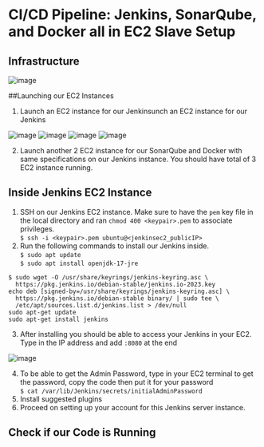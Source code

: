 # CI/CD Pipeline: Jenkins, SonarQube, and Docker all in EC2 Slave Setup
## Infrastructure

![image](https://github.com/didin012/Jenkins-EC2-CICD/assets/104528282/2e33feb2-3cc1-4c5c-8a1c-7aec2e66563c)

##Launching our EC2 Instances
1. Launch an EC2 instance for our Jenkinsunch an EC2 instance for our Jenkins

![image](https://github.com/didin012/Jenkins-EC2-CICD/assets/104528282/0a20f780-d593-48dd-a200-9f46249eccb8)
![image](https://github.com/didin012/Jenkins-EC2-CICD/assets/104528282/9ad31ffe-bc4a-4ee3-9778-8c243abd8fbf)
![image](https://github.com/didin012/Jenkins-EC2-CICD/assets/104528282/8eac1113-75c7-4fbe-ba39-516b3ec20854)
![image](https://github.com/didin012/Jenkins-EC2-CICD/assets/104528282/0583c12e-e5a3-472a-8f5f-f70e8b0df9ad)

2. Launch another 2 EC2 instance for our SonarQube and Docker with same specifications on our Jenkins instance. You should have total of 3 EC2 instance running.

## Inside Jenkins EC2 Instance
1. SSH on our Jenkins EC2 instance. Make sure to have the ```pem``` key file in the local directory and ran ```chmod 400 <keypair>.pem``` to associate privileges. <br>
```$ ssh -i <keypair>.pem ubuntu@<jenkinsec2_publicIP>```
2. Run the following commands to install our Jenkins inside. <br>
```$ sudo apt update``` <br>
```$ sudo apt install openjdk-17-jre``` <br>
  ```
  $ sudo wget -O /usr/share/keyrings/jenkins-keyring.asc \
    https://pkg.jenkins.io/debian-stable/jenkins.io-2023.key
  echo deb [signed-by=/usr/share/keyrings/jenkins-keyring.asc] \
    https://pkg.jenkins.io/debian-stable binary/ | sudo tee \
    /etc/apt/sources.list.d/jenkins.list > /dev/null
  sudo apt-get update
  sudo apt-get install jenkins
  ```
3. After installing you should be able to access your Jenkins in your EC2. Type in the IP address and add ```:8080``` at the end

![image](https://github.com/didin012/Jenkins-EC2-CICD/assets/104528282/abbe3c13-15b5-4873-979e-3d5c1b459ca6)

4.	To be able to get the Admin Password, type in your EC2 terminal to get the password, copy the code then put it for your password <br>
```$ cat /var/lib/Jenkins/secrets/initialAdminPassword```
5.	Install suggested plugins
6.	Proceed on setting up your account for this Jenkins server instance.

## Check if our Code is Running




